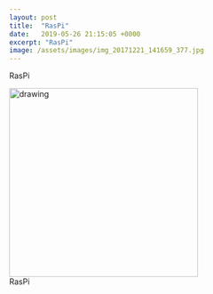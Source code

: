 ```yaml
---
layout: post
title:  "RasPi"
date:   2019-05-26 21:15:05 +0000
excerpt: "RasPi"
image: /assets/images/img_20171221_141659_377.jpg
---
```

RasPi

<div class="center">
<img src="/assets/images/SmallPic.png" alt="drawing" width="340"/>
</div>
<div class="center">
RasPi</div>



[blog-link]: http://www.mattmcguigan.co.uk/2018/05/08/IDL-photoCompetition/
[gallery-link]: https://euops.wordpress.com/2018/05/08/idl-photo-competition-light-in-nature/
[fb-prize]: https://www.facebook.com/EXETEROPS/photos/p.2064514590460263/2064514590460263/?type=3&theater
[my-pic]: https://euops.files.wordpress.com/2018/05/img_20171221_141659_377.jpg


